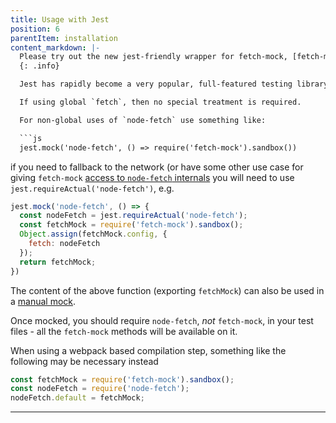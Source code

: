 ```yaml
---
title: Usage with Jest
position: 6
parentItem: installation
content_markdown: |-
  Please try out the new jest-friendly wrapper for fetch-mock, [fetch-mock-jest](https://github.com/wheresrhys/fetch-mock-jest), and [feedback](https://github.com/wheresrhys/fetch-mock-jest/issues)
  {: .info}

  Jest has rapidly become a very popular, full-featured testing library. Usage of fetch-mock with Jest is sufficiently different to previous libraries that it deserves some examples of its own:

  If using global `fetch`, then no special treatment is required.

  For non-global uses of `node-fetch` use something like:

  ```js
  jest.mock('node-fetch', () => require('fetch-mock').sandbox())
  ```

  if you need to fallback to the network (or have some other use case for giving `fetch-mock` [access to `node-fetch` internals](#usagecustom-classes) you will need to use `jest.requireActual('node-fetch')`, e.g.

  ```javascript
  jest.mock('node-fetch', () => {
    const nodeFetch = jest.requireActual('node-fetch');
    const fetchMock = require('fetch-mock').sandbox();
    Object.assign(fetchMock.config, {
      fetch: nodeFetch
    });
    return fetchMock;
  })
  ```

  The content of the above function (exporting `fetchMock`) can also be used in a [manual mock](https://jestjs.io/docs/en/manual-mocks). 

  Once mocked, you should require `node-fetch`, _not_ `fetch-mock`, in your test files - all the `fetch-mock` methods will be available on it.

  When using a webpack based compilation step, something like the following may be necessary instead

  ```javascript
  const fetchMock = require('fetch-mock').sandbox();
  const nodeFetch = require('node-fetch');
  nodeFetch.default = fetchMock;
  ```
---
```

